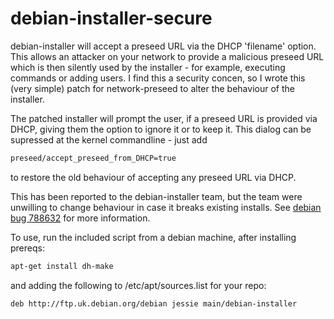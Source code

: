 # debian-installer-secure

debian-installer will accept a preseed URL via the DHCP 'filename' option.
This allows an attacker on your network to provide a malicious preseed URL
which is then silently used by the installer - for example, executing commands
or adding users. I find this a security concen, so I wrote this (very simple)
patch for network-preseed to alter the behaviour of the installer.

The patched installer will prompt the user, if a preseed URL is provided via
DHCP, giving them the option to ignore it or to keep it. This dialog can be
supressed at the kernel commandline - just add

```sh
preseed/accept_preseed_from_DHCP=true
```

to restore the old behaviour of accepting any preseed URL via DHCP.

This has been reported to the debian-installer team, but the team were unwilling
to change behaviour in case it breaks existing installs.
See [debian bug 788632][1] for more information.

To use, run the included script from a debian machine, after installing prereqs:

```sh
apt-get install dh-make
```

and adding the following to /etc/apt/sources.list for your repo:
```sh
deb http://ftp.uk.debian.org/debian jessie main/debian-installer
```

[1]:https://bugs.debian.org/cgi-bin/bugreport.cgi?bug=788634
